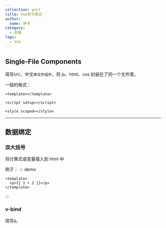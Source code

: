 ```yaml
---
collection: post
title: Vue学习笔记
author:
  name: 伊卡
category:
  - 前端
tags:
  - Vue
---
```


## Single-File Components

简写`SFC`，中文`单文件组件`，将 js、html、css 封装在了同一个文件里。

一般的格式：

```vue
<template></template>

<script setup></script>

<style scoped></style>
```

---

## 数据绑定

### 双大括号

将计算式或变量插入到 html 中

例子：
::: demo

```vue
<template>
  <p>{{ 1 + 2 }}</p>
</template>
```

:::

### v-bind

简写`@`，
